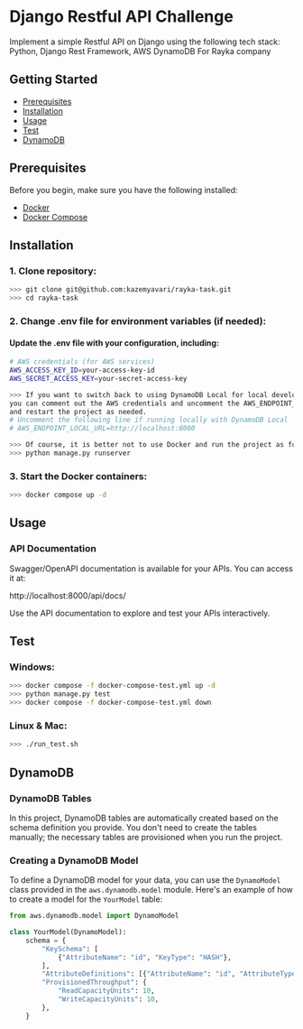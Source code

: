 # Django Restful API Challenge

Implement a simple Restful API on Django using the following tech stack: Python, Django Rest Framework, AWS DynamoDB For Rayka company

## Getting Started
- [Prerequisites](#prerequisites)
- [Installation](#installation)
- [Usage](#usage)
- [Test](#test)
- [DynamoDB](#dynamodb)
 
## Prerequisites

Before you begin, make sure you have the following installed:

- [Docker](https://www.docker.com/get-started)
- [Docker Compose](https://docs.docker.com/compose/install/)

## Installation

### 1. Clone repository:
```bash
>>> git clone git@github.com:kazemyavari/rayka-task.git
>>> cd rayka-task
```

### 2. Change .env file for environment variables (if needed): 

#### Update the .env file with your configuration, including:

```bash
# AWS credentials (for AWS services)
AWS_ACCESS_KEY_ID=your-access-key-id
AWS_SECRET_ACCESS_KEY=your-secret-access-key

>>> If you want to switch back to using DynamoDB Local for local development,
you can comment out the AWS credentials and uncomment the AWS_ENDPOINT_LOCAL_URL line in the .env file 
and restart the project as needed.
# Uncomment the following line if running locally with DynamoDB Local
# AWS_ENDPOINT_LOCAL_URL=http://localhost:8000

>>> Of course, it is better not to use Docker and run the project as follows:
>>> python manage.py runserver
```

### 3. Start the Docker containers:
```bash
>>> docker compose up -d
```
## Usage

### API Documentation
Swagger/OpenAPI documentation is available for your APIs. You can access it at:

http://localhost:8000/api/docs/

Use the API documentation to explore and test your APIs interactively.

## Test

### Windows:
```bash
>>> docker compose -f docker-compose-test.yml up -d
>>> python manage.py test
>>> docker compose -f docker-compose-test.yml down
```

### Linux & Mac:
```bash
>>> ./run_test.sh
```

## DynamoDB

### DynamoDB Tables

In this project, DynamoDB tables are automatically created based on the schema definition you provide. You don't need to create the tables manually; the necessary tables are provisioned when you run the project.

### Creating a DynamoDB Model

To define a DynamoDB model for your data, you can use the `DynamoModel` class provided in the `aws.dynamodb.model` module. Here's an example of how to create a model for the `YourModel` table:

```python
from aws.dynamodb.model import DynamoModel

class YourModel(DynamoModel):
    schema = {
        "KeySchema": [
            {"AttributeName": "id", "KeyType": "HASH"},
        ],
        "AttributeDefinitions": [{"AttributeName": "id", "AttributeType": "S"}],
        "ProvisionedThroughput": {
            "ReadCapacityUnits": 10,
            "WriteCapacityUnits": 10,
        },
    }

```